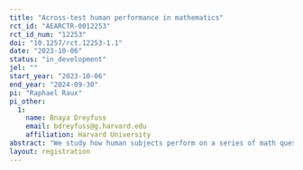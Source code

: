 ```yaml
---
title: "Across-test human performance in mathematics"
rct_id: "AEARCTR-0012253"
rct_id_num: "12253"
doi: "10.1257/rct.12253-1.1"
date: "2023-10-06"
status: "in_development"
jel: ""
start_year: "2023-10-06"
end_year: "2024-09-30"
pi: "Raphael Raux"
pi_other:
  1:
    name: Bnaya Dreyfuss
    email: bdreyfuss@g.harvard.edu
    affiliation: Harvard University
abstract: "We study how human subjects perform on a series of math questions sampled from different standardized tests of various difficulty. The study will take place online and recruit subjects from the Prolific platform."
layout: registration
---
```


